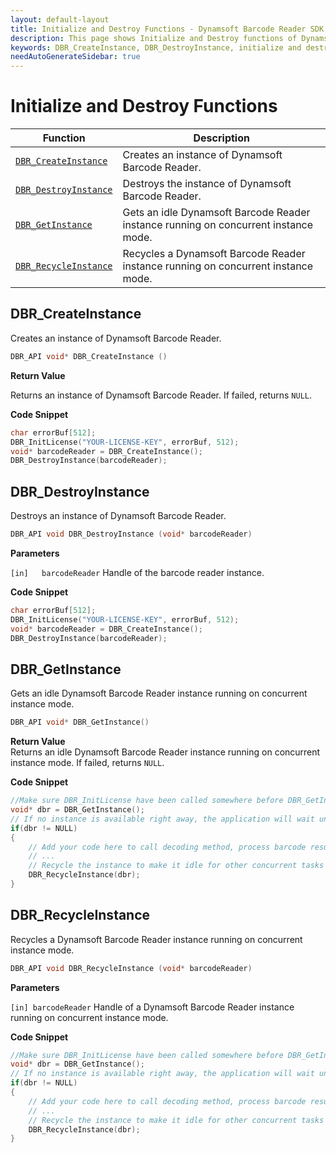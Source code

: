 ```yaml
---
layout: default-layout
title: Initialize and Destroy Functions - Dynamsoft Barcode Reader SDK C Edition API Reference
description: This page shows Initialize and Destroy functions of Dynamsoft Barcode Reader SDK C Edition.
keywords: DBR_CreateInstance, DBR_DestroyInstance, initialize and destroy functions, api reference, c
needAutoGenerateSidebar: true
---
```



# Initialize and Destroy Functions

  | Function               | Description |
  |----------------------|-------------|
  | [`DBR_CreateInstance`](#dbr_createinstance) | Creates an instance of Dynamsoft Barcode Reader. |
  | [`DBR_DestroyInstance`](#dbr_destroyinstance) | Destroys the instance of Dynamsoft Barcode Reader. |
  | [`DBR_GetInstance`](#dbr_getinstance) | Gets an idle Dynamsoft Barcode Reader instance running on concurrent instance mode. |
  | [`DBR_RecycleInstance`](#dbr_recycleinstance) | Recycles a Dynamsoft Barcode Reader instance running on concurrent instance mode. |
  
  
## DBR_CreateInstance

Creates an instance of Dynamsoft Barcode Reader.

```c
DBR_API void* DBR_CreateInstance ()	
```   

**Return Value**  

Returns an instance of Dynamsoft Barcode Reader. If failed, returns `NULL`.


**Code Snippet**  

```c
char errorBuf[512];
DBR_InitLicense("YOUR-LICENSE-KEY", errorBuf, 512);
void* barcodeReader = DBR_CreateInstance();
DBR_DestroyInstance(barcodeReader);
```

## DBR_DestroyInstance

Destroys an instance of Dynamsoft Barcode Reader.

```c
DBR_API void DBR_DestroyInstance (void* barcodeReader)	
```   
   
**Parameters**  

`[in]	barcodeReader` Handle of the barcode reader instance.

**Code Snippet**  

```c
char errorBuf[512];
DBR_InitLicense("YOUR-LICENSE-KEY", errorBuf, 512);
void* barcodeReader = DBR_CreateInstance();
DBR_DestroyInstance(barcodeReader);
```

## DBR_GetInstance

Gets an idle Dynamsoft Barcode Reader instance running on concurrent instance mode.

```c
DBR_API void* DBR_GetInstance()
```

**Return Value**  
Returns an idle Dynamsoft Barcode Reader instance running on concurrent instance mode. If failed, returns `NULL`.

**Code Snippet**  

```c
//Make sure DBR_InitLicense have been called somewhere before DBR_GetInstance
void* dbr = DBR_GetInstance();
// If no instance is available right away, the application will wait until one becomes available
if(dbr != NULL)
{
    // Add your code here to call decoding method, process barcode results and so on
    // ...
    // Recycle the instance to make it idle for other concurrent tasks
    DBR_RecycleInstance(dbr);
}
```

## DBR_RecycleInstance

Recycles a Dynamsoft Barcode Reader instance running on concurrent instance mode.

```c
DBR_API void DBR_RecycleInstance (void* barcodeReader)
```

**Parameters**  

`[in] barcodeReader` Handle of a Dynamsoft Barcode Reader instance running on concurrent instance mode.

**Code Snippet**  

```c
//Make sure DBR_InitLicense have been called somewhere before DBR_GetInstance
void* dbr = DBR_GetInstance();
// If no instance is available right away, the application will wait until one becomes available
if(dbr != NULL)
{
    // Add your code here to call decoding method, process barcode results and so on
    // ...
    // Recycle the instance to make it idle for other concurrent tasks
    DBR_RecycleInstance(dbr);
}
```
